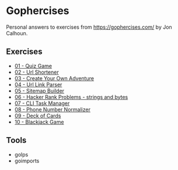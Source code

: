 # Gophercises

Personal answers to exercises from https://gophercises.com/ by Jon Calhoun.

## Exercises

- [01 - Quiz Game](./01_quiz/README.md)
- [02 - Url Shortener](./02_urlshort/README.md)
- [03 - Create Your Own Adventure](./03_cyoa/README.md)
- [04 - Url Link Parser](./04_link/README.md)
- [05 - Sitemap Builder](./05_sitemap/README.md)
- [06 - Hacker Rank Problems - strings and bytes](./06_hr1/README.md)
- [07 - CLI Task Manager](./07_task/README.md)
- [08 - Phone Number Normalizer](./08_phone/README.md)
- [09 - Deck of Cards](./09_deck/README.md)
- [10 - Blackjack Game](./10_blackjack/README.md)


## Tools
 - golps
 - goimports
